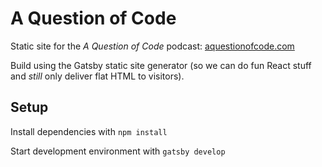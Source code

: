 # A Question of Code

Static site for the *A Question of Code* podcast: [aquestionofcode.com](https://aquestionofcode.com/)

Build using the Gatsby static site generator (so we can do fun React stuff and *still* only deliver flat HTML to visitors).

## Setup

Install dependencies with `npm install`

Start development environment with `gatsby develop`